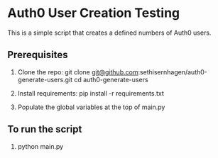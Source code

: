 # Auth0 User Creation Testing

This is a simple script that creates a defined numbers of Auth0 users.

## Prerequisites

 1. Clone the repo:
        git clone git@github.com:sethisernhagen/auth0-generate-users.git
        cd auth0-generate-users

 2. Install requirements:
        pip install -r requirements.txt

 3. Populate the global variables at the top of main.py

## To run the script

 1. python main.py
